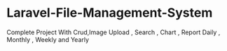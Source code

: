 # Laravel-File-Management-System
Complete Project With Crud,Image Upload , Search , Chart , Report Daily , Monthly , Weekly and Yearly
